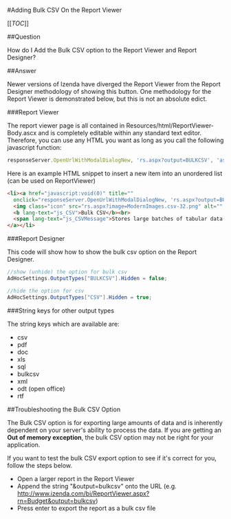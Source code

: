 #Adding Bulk CSV On the Report Viewer

[[_TOC_]]

##Question

How do I Add the Bulk CSV option to the Report Viewer and Report Designer?

##Answer

Newer versions of Izenda have diverged the Report Viewer from the Report Designer methodology of showing this button. One methodology for the Report Viewer is demonstrated below, but this is not an absolute edict.

###Report Viewer

The report viewer page is all contained in Resources/html/ReportViewer-Body.ascx and is completely editable within any standard text editor. Therefore, you can use any HTML you want as long as you call the following javascript function:

```javascript
responseServer.OpenUrlWithModalDialogNew, 'rs.aspx?output=BULKCSV', 'aspnetForm', 'reportFrame');
```

Here is an example HTML snippet to insert a new item into an unordered list (can be used on ReportViewer)

```html
<li><a href="javascript:void(0)" title=""
  onclick="responseServer.OpenUrlWithModalDialogNew, 'rs.aspx?output=BULKCSV', 'aspnetForm', 'reportFrame');">
  <img class="icon" src="rs.aspx?image=ModernImages.csv-32.png" alt="" />
  <b lang-text="js_CSV">Bulk CSV</b><br>
  <span lang-text="js_CSVMessage">Stores large batches of tabular data in a text file that is portable and easy to process</span>
</a></li>
```

###Report Designer

This code will show how to show the bulk csv option on the Report Designer.

```csharp
//show (unhide) the option for bulk csv
AdHocSettings.OutputTypes["BULKCSV"].Hidden = false;

//hide the option for csv
AdHocSettings.OutputTypes["CSV"].Hidden = true;

```

###String keys for other output types

The string keys which are available are:

* csv
* pdf
* doc
* xls
* sql
* bulkcsv
* xml
* odt (open office)
* rtf

##Troubleshooting the Bulk CSV Option

The Bulk CSV option is for exporting large amounts of data and is inherently dependent on your server's ability to process the data. If you are getting an **Out of memory exception**, the bulk CSV option may not be right for your application. 

If you want to test the bulk CSV export option to see if it's correct for you, follow the steps below.

* Open a larger report in the Report Viewer
* Append the string "&output=bulkcsv" onto the URL (e.g. http://www.izenda.com/bi/ReportViewer.aspx?rn=Budget&output=bulkcsv)
* Press enter to export the report as a bulk csv file